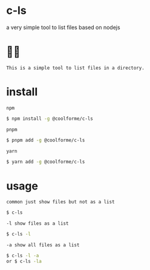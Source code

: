 # c-ls
a very simple tool to list files based on nodejs
# 🔄🌞

`This is a simple tool to list files in a directory.`

# install
`npm`
```bash
$ npm install -g @coolforme/c-ls
```
`pnpm`
```bash
$ pnpm add -g @coolforme/c-ls
```
`yarn`
```bash
$ yarn add -g @coolforme/c-ls
```

# usage
`common just show files but not as a list `
```bash
$ c-ls
```
`-l show files as a list`
```bash
$ c-ls -l
```
`-a show all files as a list`
```bash
$ c-ls -l -a
or $ c-ls -la
```
